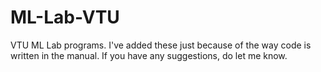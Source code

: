 # ML-Lab-VTU
VTU ML Lab programs. I've added these just because of the way code is written in the manual. If you have any suggestions, do let me know.
